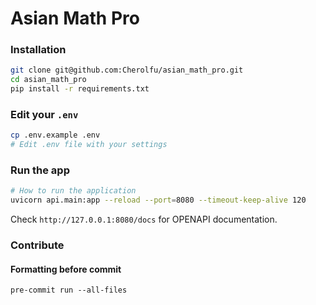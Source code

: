 # Asian Math Pro

### Installation

```bash
git clone git@github.com:Cherolfu/asian_math_pro.git
cd asian_math_pro
pip install -r requirements.txt
```

### Edit your `.env`

```bash
cp .env.example .env
# Edit .env file with your settings
```
### Run the app

```bash
# How to run the application
uvicorn api.main:app --reload --port=8080 --timeout-keep-alive 120
```

Check `http://127.0.0.1:8080/docs` for OPENAPI documentation.


### Contribute

#### Formatting before commit
```
pre-commit run --all-files
```
